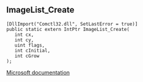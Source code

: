 ## ImageList_Create

```
[DllImport("Comctl32.dll", SetLastError = true)]
public static extern IntPtr ImageList_Create(
   int cx,
   int cy,
   uint flags,
   int cInitial,
   int cGrow
);
```

[Microsoft documentation](https://docs.microsoft.com/en-us/windows/win32/api/commctrl/nf-commctrl-imagelist_create)
